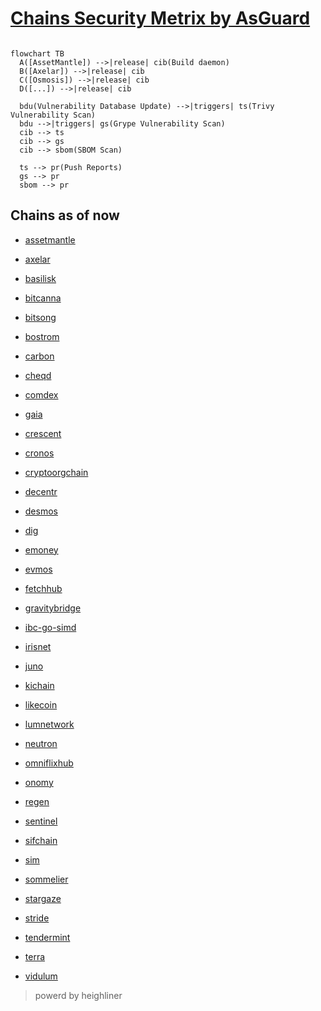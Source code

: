 # [Chains Security Metrix by AsGuard](https://pratikbin.github.io/chain-reports/)

```mermaid

flowchart TB
  A([AssetMantle]) -->|release| cib(Build daemon)
  B([Axelar]) -->|release| cib
  C([Osmosis]) -->|release| cib
  D([...]) -->|release| cib

  bdu(Vulnerability Database Update) -->|triggers| ts(Trivy Vulnerability Scan)
  bdu -->|triggers| gs(Grype Vulnerability Scan)
  cib --> ts
  cib --> gs
  cib --> sbom(SBOM Scan)

  ts --> pr(Push Reports)
  gs --> pr
  sbom --> pr

```

## Chains as of now

* [assetmantle](https://github.com/AssetMantle/node)

* [axelar](https://github.com/axelarnetwork/axelar-core)

* [basilisk](https://github.com/galacticcouncil/Basilisk-node)

* [bitcanna](https://github.com/BitCannaGlobal/bcna)

* [bitsong](https://github.com/bitsongofficial/go-bitsong)

* [bostrom](https://github.com/cybercongress/go-cyber)

* [carbon](https://github.com/Switcheo/carbon-bootstrap)

* [cheqd](https://github.com/cheqd/cheqd-node)

* [comdex](https://github.com/comdex-official/comdex)

* [gaia](https://github.com/cosmos/gaia)

* [crescent](https://github.com/crescent-network/crescent)

* [cronos](https://github.com/crypto-org-chain/cronos)

* [cryptoorgchain](https://github.com/crypto-org-chain/chain-main)

* [decentr](https://github.com/Decentr-net/decentr)

* [desmos](https://github.com/desmos-labs/desmos)

* [dig](https://github.com/notional-labs/dig)

* [emoney](https://github.com/e-money/em-ledger)

* [evmos](https://github.com/tharsis/evmos)

* [fetchhub](https://github.com/fetchai/fetchd)

* [gravitybridge](https://github.com/Gravity-Bridge/Gravity-Bridge)

* [ibc-go-simd](https://github.com/cosmos/ibc-go)

* [irisnet](https://github.com/irisnet/irishub)

* [juno](https://github.com/CosmosContracts/juno)

* [kichain](https://github.com/KiFoundation/ki-tools)

* [likecoin](https://github.com/likecoin/likecoin-chain)

* [lumnetwork](https://github.com/lum-network/chain)

* [neutron](https://github.com/neutron-org/neutron)

* [omniflixhub](https://github.com/OmniFlix/omniflixhub)

* [onomy](https://github.com/onomyprotocol/onomy)

* [regen](https://github.com/regen-network/regen-ledger)

* [sentinel](https://github.com/sentinel-official/hub)

* [sifchain](https://github.com/Sifchain/sifnode)

* [sim](https://github.com/cosmos/cosmos-sdk)

* [sommelier](https://github.com/peggyjv/sommelier)

* [stargaze](https://github.com/public-awesome/stargaze)

* [stride](https://github.com/Stride-Labs/stride)

* [tendermint](https://github.com/tendermint/tendermint)

* [terra](https://github.com/terra-money/core)

* [vidulum](https://github.com/vidulum/mainnet)

> powerd by heighliner
